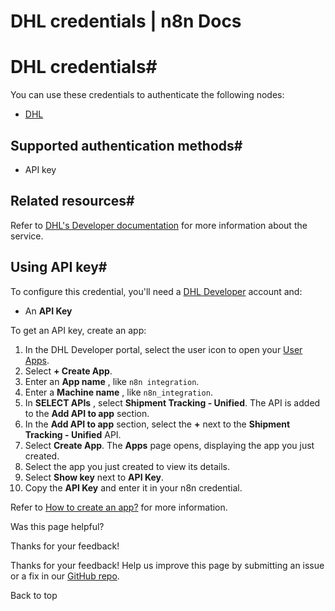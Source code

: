 # DHL credentials | n8n Docs

[ ](https://github.com/n8n-io/n8n-docs/edit/main/docs/integrations/builtin/credentials/dhl.md "Edit this page")

# DHL credentials#

You can use these credentials to authenticate the following nodes:

  * [DHL](../../app-nodes/n8n-nodes-base.dhl/)

## Supported authentication methods#

  * API key

## Related resources#

Refer to [DHL's Developer documentation](https://support-developer.dhl.com/support/home) for more information about the service.

## Using API key#

To configure this credential, you'll need a [DHL Developer](https://developer.dhl.com/user/register) account and:

  * An **API Key**

To get an API key, create an app:

  1. In the DHL Developer portal, select the user icon to open your [User Apps](https://developer.dhl.com/user/apps).
  2. Select **\+ Create App**.
  3. Enter an **App name** , like `n8n integration`.
  4. Enter a **Machine name** , like `n8n_integration`.
  5. In **SELECT APIs** , select **Shipment Tracking - Unified**. The API is added to the **Add API to app** section.
  6. In the **Add API to app** section, select the **+** next to the **Shipment Tracking - Unified** API.
  7. Select **Create App**. The **Apps** page opens, displaying the app you just created.
  8. Select the app you just created to view its details.
  9. Select **Show key** next to **API Key**.
  10. Copy the **API Key** and enter it in your n8n credential.

Refer to [How to create an app?](https://support-developer.dhl.com/support/solutions/articles/47001177011-how-to-create-an-app-) for more information.

Was this page helpful? 

Thanks for your feedback! 

Thanks for your feedback! Help us improve this page by submitting an issue or a fix in our [GitHub repo](https://github.com/n8n-io/n8n-docs). 

Back to top